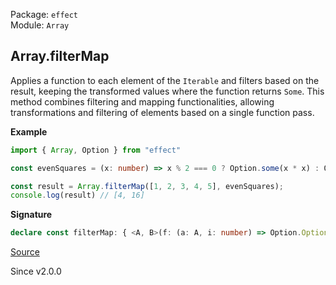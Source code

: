 Package: `effect`<br />
Module: `Array`<br />

## Array.filterMap

Applies a function to each element of the `Iterable` and filters based on the result, keeping the transformed values where the function returns `Some`.
This method combines filtering and mapping functionalities, allowing transformations and filtering of elements based on a single function pass.

**Example**

```ts
import { Array, Option } from "effect"

const evenSquares = (x: number) => x % 2 === 0 ? Option.some(x * x) : Option.none()

const result = Array.filterMap([1, 2, 3, 4, 5], evenSquares);
console.log(result) // [4, 16]
```

**Signature**

```ts
declare const filterMap: { <A, B>(f: (a: A, i: number) => Option.Option<B>): (self: Iterable<A>) => Array<B>; <A, B>(self: Iterable<A>, f: (a: A, i: number) => Option.Option<B>): Array<B>; }
```

[Source](https://github.com/Effect-TS/effect/tree/main/packages/effect/src/Array.ts#L2441)

Since v2.0.0
